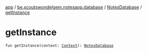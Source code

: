 [app](../../index.md) / [be.scoutswondelgem.notesapp.database](../index.md) / [NotesDatabase](index.md) / [getInstance](./get-instance.md)

# getInstance

`fun getInstance(context: `[`Context`](https://developer.android.com/reference/android/content/Context.html)`): `[`NotesDatabase`](index.md)